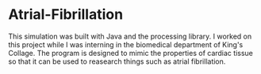 # Atrial-Fibrillation
This simulation was built with Java and the processing library. I worked on this project while I was interning in the biomedical department of King's Collage. The program is designed to mimic the properties of cardiac tissue so that it can be used to reasearch things such as atrial fibrillation.
